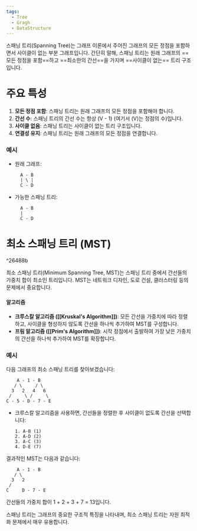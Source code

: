 ```yaml
---
tags:
  - Tree
  - Gragh
  - DataStructure
---
```


스패닝 트리(Spanning Tree)는 그래프 이론에서 주어진 그래프의 모든 정점을 포함하면서 사이클이 없는 부분 그래프입니다. 간단히 말해, 스패닝 트리는 원래 그래프의 ==모든 정점을 포함==하고 ==최소한의 간선==을 가지며 ==사이클이 없는== 트리 구조입니다.

# 주요 특성
1. **모든 정점 포함**: 스패닝 트리는 원래 그래프의 모든 정점을 포함해야 합니다.
2. **간선 수**: 스패닝 트리의 간선 수는 항상 \(V - 1\) (여기서 \(V\)는 정점의 수)입니다.
3. **사이클 없음**: 스패닝 트리는 사이클이 없는 트리 구조입니다.
4. **연결성 유지**: 스패닝 트리는 원래 그래프의 모든 정점을 연결합니다.
### 예시
- 원래 그래프: 
  ```
    A - B
    | \ |
    C - D
  ```

- 가능한 스패닝 트리:
  ```
    A - B
    |   
    C - D
  ```

# 최소 스패닝 트리 (MST)

^26488b

최소 스패닝 트리(Minimum Spanning Tree, MST)는 스패닝 트리 중에서 간선들의 가중치 합이 최소인 트리입니다. MST는 네트워크 디자인, 도로 건설, 클러스터링 등의 문제에서 중요합니다.
#### 알고리즘
- **크루스칼 알고리즘 ([[Kruskal's Algorithm]])**: 모든 간선을 가중치에 따라 정렬하고, 사이클을 형성하지 않도록 간선을 하나씩 추가하여 MST를 구성합니다.
- **프림 알고리즘 ([[Prim's Algorithm]])**: 시작 정점에서 출발하여 가장 낮은 가중치의 간선을 하나씩 추가하여 MST를 확장합니다.
### 예시
다음 그래프의 최소 스패닝 트리를 찾아보겠습니다:

```
    A - 1 - B
   / \     / \
  3   2   4   6
 /     \ /     \
C - 5 - D - 7 - E
```

- 크루스칼 알고리즘을 사용하면, 간선들을 정렬한 후 사이클이 없도록 간선을 선택합니다:
  ```
  1. A-B (1)
  2. A-D (2)
  3. A-C (3)
  4. D-E (7)
  ```

결과적인 MST는 다음과 같습니다:
```
    A - 1 - B
   / \   
  3   2   
 /     
C     D - 7 - E
```
간선들의 가중치 합이 1 + 2 + 3 + 7 = 13입니다.

스패닝 트리는 그래프의 중요한 구조적 특징을 나타내며, 최소 스패닝 트리는 자원 최적화 문제에서 매우 유용합니다.